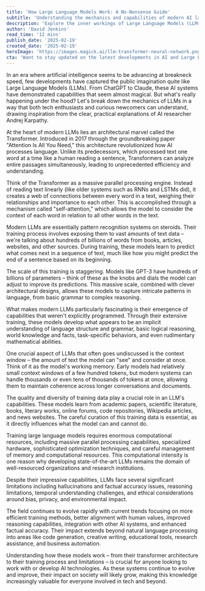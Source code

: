 ```yaml
---
title: 'How Large Language Models Work: A No-Nonsense Guide'
subtitle: 'Understanding the mechanics and capabilities of modern AI language models'
description: 'Explore the inner workings of Large Language Models (LLMs) in this comprehensive guide. Learn about the revolutionary Transformer architecture, training processes, and real-world applications of these AI systems that are reshaping our interaction with technology.'
author: 'David Jenkins'
read_time: '12 mins'
publish_date: '2025-02-19'
created_date: '2025-02-19'
heroImage: 'https://images.magick.ai/llm-transformer-neural-network.png'
cta: 'Want to stay updated on the latest developments in AI and Large Language Models? Follow us on LinkedIn for regular insights, expert analysis, and breaking news in the world of artificial intelligence.'
---
```


In an era where artificial intelligence seems to be advancing at breakneck speed, few developments have captured the public imagination quite like Large Language Models (LLMs). From ChatGPT to Claude, these AI systems have demonstrated capabilities that seem almost magical. But what's really happening under the hood? Let's break down the mechanics of LLMs in a way that both tech enthusiasts and curious newcomers can understand, drawing inspiration from the clear, practical explanations of AI researcher Andrej Karpathy.

At the heart of modern LLMs lies an architectural marvel called the Transformer. Introduced in 2017 through the groundbreaking paper "Attention Is All You Need," this architecture revolutionized how AI processes language. Unlike its predecessors, which processed text one word at a time like a human reading a sentence, Transformers can analyze entire passages simultaneously, leading to unprecedented efficiency and understanding.

Think of the Transformer as a massive parallel processing engine. Instead of reading text linearly (like older systems such as RNNs and LSTMs did), it creates a web of connections between every word in a text, weighing their relationships and importance to each other. This is accomplished through a mechanism called "self-attention," which allows the model to consider the context of each word in relation to all other words in the text.

Modern LLMs are essentially pattern recognition systems on steroids. Their training process involves exposing them to vast amounts of text data – we're talking about hundreds of billions of words from books, articles, websites, and other sources. During training, these models learn to predict what comes next in a sequence of text, much like how you might predict the end of a sentence based on its beginning.

The scale of this training is staggering. Models like GPT-3 have hundreds of billions of parameters – think of these as the knobs and dials the model can adjust to improve its predictions. This massive scale, combined with clever architectural designs, allows these models to capture intricate patterns in language, from basic grammar to complex reasoning.

What makes modern LLMs particularly fascinating is their emergence of capabilities that weren't explicitly programmed. Through their extensive training, these models develop what appears to be an implicit understanding of language structure and grammar, basic logical reasoning, world knowledge and facts, task-specific behaviors, and even rudimentary mathematical abilities.

One crucial aspect of LLMs that often goes undiscussed is the context window – the amount of text the model can "see" and consider at once. Think of it as the model's working memory. Early models had relatively small context windows of a few hundred tokens, but modern systems can handle thousands or even tens of thousands of tokens at once, allowing them to maintain coherence across longer conversations and documents.

The quality and diversity of training data play a crucial role in an LLM's capabilities. These models learn from academic papers, scientific literature, books, literary works, online forums, code repositories, Wikipedia articles, and news websites. The careful curation of this training data is essential, as it directly influences what the model can and cannot do.

Training large language models requires enormous computational resources, including massive parallel processing capabilities, specialized hardware, sophisticated optimization techniques, and careful management of memory and computational resources. This computational intensity is one reason why developing state-of-the-art LLMs remains the domain of well-resourced organizations and research institutions.

Despite their impressive capabilities, LLMs face several significant limitations including hallucinations and factual accuracy issues, reasoning limitations, temporal understanding challenges, and ethical considerations around bias, privacy, and environmental impact.

The field continues to evolve rapidly with current trends focusing on more efficient training methods, better alignment with human values, improved reasoning capabilities, integration with other AI systems, and enhanced factual accuracy. Their impact extends beyond natural language processing into areas like code generation, creative writing, educational tools, research assistance, and business automation.

Understanding how these models work – from their transformer architecture to their training process and limitations – is crucial for anyone looking to work with or develop AI technologies. As these systems continue to evolve and improve, their impact on society will likely grow, making this knowledge increasingly valuable for everyone involved in tech and beyond.